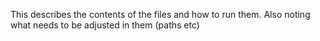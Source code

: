 This describes the contents of the files and how to run them.
Also noting what needs to be adjusted in them (paths etc)
